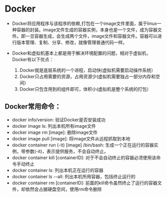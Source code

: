 # Docker
- Docker将应用程序与该程序的依赖,打包在一个image文件里面，属于linux一种容器的封装。image文件生成的容器实例，本身也是一个文件，成为容器文件。即一旦容器生成，会生成两个文件，image文件和容器文件。容器可以进行版本管理、复制、分享、修改，就像管理普通代码一样。

- Docker和虚拟机基本上都是用于解决环境配置的问题，相对于虚拟机，Docker有以下优点：
    1. Docker就是底层系统的一个进程，启动快(虚拟机需要启动操作系统）
    2. Docker只占用需要的资源，占用资源少(虚拟机需要独占一部分内存和空间）
    3. Docker只包含用到的组件即可，体积小(虚拟机是整个系统的打包）
## Docker常用命令：
- docker info/version: 验证Docker是否安装成功
- docker image ls: 列出本机所有image文件
- docker image rm [image]: 删除image文件    
- docker image pull [image]: 将image文件从远程抓取到本地
- docker container run (-it) [image] /bin/bash:
生成一个正在运行的容器实例，带参数(-it)，表示提供服务，不会自动终止。 
- docker container kill [containerID]:
对于不会自动终止的容器必须使用该命令手动终止
- docker container ls: 列出本机正在运行的容器
- docker container ls --all: 列出本机所用容器，包括终止运行的
- docker container rm [containerID]:
前面的kill命令虽然终止了运行的容器文件，却依然会占据硬盘空间，使用rm命令删除

